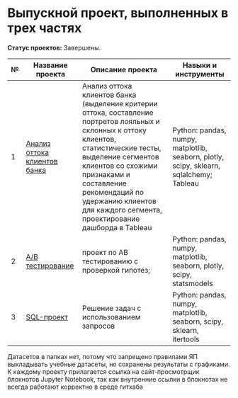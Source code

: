 # Выпускной проект, выполненных в трех частях
**Статус проектов:** Завершены.

| № | Название проекта | Описание проекта | Навыки и инструменты |
| - | ---------------- | ---------------- | -------------------- |
| 1 | [Анализ оттока клиентов банка](https://github.com/franktoblack/ya_practicum_projects/blob/6a088447f145d4bdb45b858c4364cf4efa7488ff/final_project/banks_churn.ipynb) | Анализ оттока клиентов банка (выделение критерии оттока, составление портретов лояльных и склонных к оттоку клиентов, статистические тесты, выделение сегментов клиентов со схожими признаками и составление рекомендаций по удержанию клиентов для каждого сегмента, проектирование дашборда в Tableau | Python: pandas, numpy, matplotlib, seaborn, plotly, scipy, sklearn, sqlalchemy; Tableau |
| 2 | [A/B тестирование](https://github.com/kolmakovwork/yandex_practikum/tree/main/2_22_strimchik_store) | проект по AB тестированию с проверкой гипотез; | Python: pandas, numpy, matplotlib, seaborn, plotly, scipy, statsmodels |
| 3 | [SQL-проект](https://github.com/kolmakovwork/yandex_practikum/tree/main/3_18_ml_fitness) | Решение задач с использованием запросов | Python: pandas, numpy, matplotlib, seaborn, scipy, sklearn, itertools |

Датасетов в папках нет, потому что запрещено правилами ЯП выкладывать учебные датасеты, но сохранены результаты с графиками.
К каждому проекту прилагается ссылка на сайт-просмотрщик блокнотов Jupyter Notebook, так как внутренние ссылки в блокнотах не всегда работают корректно в среде гитхаба
